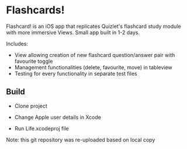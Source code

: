 # Flashcards!

Flashcard! is an iOS app that replicates Quizlet's flashcard study module with more immersive Views. Small app built in 1-2 days. 

Includes:

- View allowing creation of new flashcard question/answer pair with favourite toggle
- Management functionalities (delete, favourite, move) in tableview
- Testing for every functionality in separate test files

## Build

- Clone project

- Change Apple user details in Xcode

- Run Life.xcodeproj file


Note: this git repository was re-uploaded based on local copy
